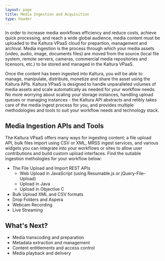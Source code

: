 ```yaml
---
layout: page
title: Media Ingestion and Acquisition
type: header
---
```


In order to increase media workflows efficiency and reduce costs, achieve quick processing, and reach a wide global audience,  media content must be uploaded to the Kaltura VPaaS cloud for prepartion, management and archival. Media ingestion is the process through which your media assets (video, audio, image, documents files) are moved from the source (local file system, remote servers, cameras, commercial media repositories and licensors, etc.) to be stored and managed in the Kaltura VPaaS. 

Once the content has been ingested into Kaltura, you will be able to manage, manipulate, distribute, monetize and share the asset using the Kaltura APIs. 
Kaltura VPaaS is designed to handle unparalleled volumes of media assets and scale automatically as needed for your workflow needs. No more worrying about scaling your storage instances, handling upload queues or managing instances - the Kaltura API abstracts and relibly takes care of the media ingest process for you, and provides multiple methodologies and tools to suit your workflow needs and technology stack.

## Media Ingestion APIs and Tools
The Kaltura VPaaS offers many ways for ingesting content; a file upload API, bulk files import using CSV or XML, MRSS ingest services, and various widgets you can integrate into your workflows or sites to allow user contributions and build custom upload interfaces.
Find the sutiable ingestion methologies for your workflow below:

* The File Upload and Import REST APIs
	* Web Upload in JavaScript (using Resumable.js or jQuery-File-Upload)
	* Upload in Java
	* Upload in Objective C
* Bulk Upload XML and CSV formats
* Drop Folders and Aspera
* Webcam Recording
* Live Streaming

## What's Next?
* Media transcoding and preparation 
* Metadata extraction and management
* Content entitlements and access control
* Media playback and delivery

